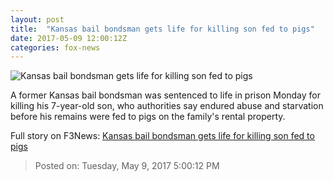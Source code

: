 ```yaml
---
layout: post
title:  "Kansas bail bondsman gets life for killing son fed to pigs"
date: 2017-05-09 12:00:12Z
categories: fox-news
---
```


![Kansas bail bondsman gets life for killing son fed to pigs](http://www.foxnews.com/content/dam/fox-news/logo/og-fn-foxnews.jpg)

A former Kansas bail bondsman was sentenced to life in prison Monday for killing his 7-year-old son, who authorities say endured abuse and starvation before his remains were fed to pigs on the family's rental property.


Full story on F3News: [Kansas bail bondsman gets life for killing son fed to pigs](http://www.f3nws.com/n/zyHqeE)

> Posted on: Tuesday, May 9, 2017 5:00:12 PM
